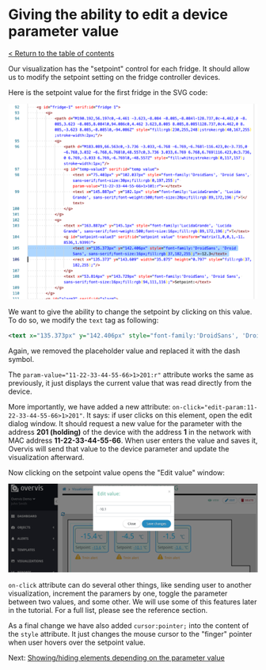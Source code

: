 # Giving the ability to edit a device parameter value

[< Return to the table of contents](../../README.md)

Our visualization has the "setpoint" control for each fridge. It should allow us to modify the setpoint setting on the fridge controller devices.

Here is the setpoint value for the first fridge in the SVG code:

![Fridge temperature value](img-setpoint-in-code.png)

We want to give the ability to change the setpoint by clicking on this value. To do so, we modify the `text` tag as following:

```xml
<text x="135.373px" y="142.406px" style="font-family:'DroidSans', 'Droid Sans', sans-serif;font-size:16px;fill:rgb(37,182,255);cursor:pointer;" param-value="11-22-33-44-55-66>1>201:r" on-click="edit-param:11-22-33-44-55-66>1>201">-</text>
```

Again, we removed the placeholder value and replaced it with the dash symbol.

The `param-value="11-22-33-44-55-66>1>201:r"` attribute works the same as previously, it just displays the current value that was read directly from the device.

More importantly, we have added a new attribute: `on-click="edit-param:11-22-33-44-55-66>1>201"`. It says: if user clicks on this element, open the edit dialog window. It should request a new value for the parameter with the address **201 (holding)** of the device with the address **1** in the network with MAC address **11-22-33-44-55-66**. When user enters the value and saves it, Overvis will send that value to the device parameter and update the visualization afterward.

Now clicking on the setpoint value opens the "Edit value" window:

![Fridge temperature value](img-setpoint-in-action.png)

`on-click` attribute can do several other things, like sending user to another visualization, increment the paramers by one, toggle the parameter between two values, and some other. We will use some of this features later in the tutorial. For a full list, please see the reference section.

As a final change we have also added `cursor:pointer;` into the content of the `style` attribute. It just changes the mouse cursor to the "finger" pointer when user hovers over the setpoint value.

Next: [Showing/hiding elements depending on the parameter value](../03-show-hide/README.md)
